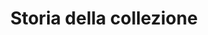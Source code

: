 ---
templateKey: history
title: Storia della collezione
it:
  title: Storia della collezione
  description: >
    La storia del Museo Civico di Nepi inizia negli anni '80 del secolo scorso con l'istituzione di un deposito per i beni culturali
  textA: >
    La nascita di una prima raccolta di reperti provenienti dal territorio nepesino risale agli anni ’80 del secolo scorso, quando l’amministrazione comunale di Nepi, su sollecitazione della locale sede dell'Archeoclub, istituì un “deposito per i beni culturali” per conservare i materiali archeologici che minacciavano di essere dispersi o trafugati.
  textB: >
    Nel 1992, la Soprintendenza Archeologica per l'Etruria Meridionale, in collaborazione con il Comune di Nepi, realizzò la mostra 'le necropoli di Nepi'. Al termine dell’esposizione, parte dei materiali ritornarono nei magazzini statali, mentre altri contribuirono a costituire il primo allestimento del Museo Civico, aperto regolarmente al pubblico dal giugno del 1995 nella Sala Nobile del Palazzo Comunale. All'inizio del 1998 l'esposizione museale fu trasferita temporaneamente nei locali seminterrati del Palazzo Comunale; ciò comportò una revisione dell'allestimento, arricchito nel corso del tempo da reperti ceramici ricomposti attraverso un’accurata opera di restauro e da materiali lapidei recuperati all’interno della Rocca dei Borgia di Nepi.
  textC: >
    Nel 2003, a seguito della redazione di un nuovo progetto scientifico di allestimento, frutto della collaborazione fra la direzione del Museo e la Soprintendenza Archeologica, il Comune di Nepi diede l’avvio ai lavori di riqualificazione di ampi locali situati all’interno del palazzo storico adiacente al Palazzo Comunale. Grazie anche al concorso della Regione Lazio e della Provincia di Viterbo, dopo un lungo lavoro di riordino dei materiali ed il rientro a Nepi di importanti reperti archeologici provenienti dalle necropoli nepesine e dalla catacomba di Santa Savinilla, la nuova sede museale è inaugurata nella primavera del 2014.
en:
  title: History of our collection
  description: >
    La storia del Museo Civico di Nepi inizia negli anni '80 del secolo scorso con l'istituzione di un deposito per i beni culturali
  textA: >
    La nascita di una prima raccolta di reperti provenienti dal territorio nepesino risale agli anni ’80 del secolo scorso, quando l’amministrazione comunale di Nepi, su sollecitazione della locale sede dell'Archeoclub, istituì un “deposito per i beni culturali” per conservare i materiali archeologici che minacciavano di essere dispersi o trafugati.
  textB: >
    Nel 1992, la Soprintendenza Archeologica per l'Etruria Meridionale, in collaborazione con il Comune di Nepi, realizzò la mostra 'le necropoli di Nepi'. Al termine dell’esposizione, parte dei materiali ritornarono nei magazzini statali, mentre altri contribuirono a costituire il primo allestimento del Museo Civico, aperto regolarmente al pubblico dal giugno del 1995 nella Sala Nobile del Palazzo Comunale. All'inizio del 1998 l'esposizione museale fu trasferita temporaneamente nei locali seminterrati del Palazzo Comunale; ciò comportò una revisione dell'allestimento, arricchito nel corso del tempo da reperti ceramici ricomposti attraverso un’accurata opera di restauro e da materiali lapidei recuperati all’interno della Rocca dei Borgia di Nepi.
  textC: >
    Nel 2003, a seguito della redazione di un nuovo progetto scientifico di allestimento, frutto della collaborazione fra la direzione del Museo e la Soprintendenza Archeologica, il Comune di Nepi diede l’avvio ai lavori di riqualificazione di ampi locali situati all’interno del palazzo storico adiacente al Palazzo Comunale. Grazie anche al concorso della Regione Lazio e della Provincia di Viterbo, dopo un lungo lavoro di riordino dei materiali ed il rientro a Nepi di importanti reperti archeologici provenienti dalle necropoli nepesine e dalla catacomba di Santa Savinilla, la nuova sede museale è inaugurata nella primavera del 2014.
---